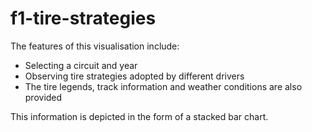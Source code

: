 ﻿# f1-tire-strategies
The features of this visualisation include:
- Selecting a circuit and year
- Observing tire strategies adopted by different drivers
- The tire legends, track information and weather conditions are also provided

This information is depicted in the form of a stacked bar chart.

